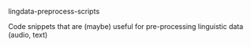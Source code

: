lingdata-preprocess-scripts


Code snippets that are (maybe) useful for pre-processing linguistic data (audio, text)

